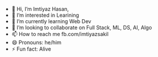 - 👋 Hi, I’m Imtiyaz Hasan,
- 👀 I’m interested in Learining
- 🌱 I’m currently learning Web Dev
- 💞️ I’m looking to collaborate on Full Stack, ML, DS, AI, Algo
- 📫 How to reach me fb.com/imtiyazsakil
- 😄 Pronouns: he/him
- ⚡ Fun fact: Alive

<!---
imtiyazsak/imtiyazsak is a ✨ special ✨ repository because its `README.md` (this file) appears on your GitHub profile.
You can click the Preview link to take a look at your changes.
--->
